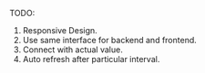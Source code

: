 TODO:
1. Responsive Design.
2. Use same interface for backend and frontend.
3. Connect with actual value.
4. Auto refresh after particular interval.